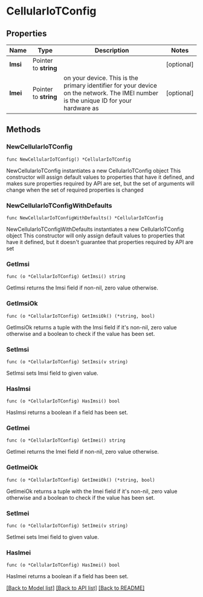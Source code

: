 # CellularIoTConfig

## Properties

Name | Type | Description | Notes
------------ | ------------- | ------------- | -------------
**Imsi** | Pointer to **string** |  | [optional] 
**Imei** | Pointer to **string** | on your device. This is the primary identifier for your device on the network.  The IMEI number is the unique ID for your hardware as | [optional] 

## Methods

### NewCellularIoTConfig

`func NewCellularIoTConfig() *CellularIoTConfig`

NewCellularIoTConfig instantiates a new CellularIoTConfig object
This constructor will assign default values to properties that have it defined,
and makes sure properties required by API are set, but the set of arguments
will change when the set of required properties is changed

### NewCellularIoTConfigWithDefaults

`func NewCellularIoTConfigWithDefaults() *CellularIoTConfig`

NewCellularIoTConfigWithDefaults instantiates a new CellularIoTConfig object
This constructor will only assign default values to properties that have it defined,
but it doesn't guarantee that properties required by API are set

### GetImsi

`func (o *CellularIoTConfig) GetImsi() string`

GetImsi returns the Imsi field if non-nil, zero value otherwise.

### GetImsiOk

`func (o *CellularIoTConfig) GetImsiOk() (*string, bool)`

GetImsiOk returns a tuple with the Imsi field if it's non-nil, zero value otherwise
and a boolean to check if the value has been set.

### SetImsi

`func (o *CellularIoTConfig) SetImsi(v string)`

SetImsi sets Imsi field to given value.

### HasImsi

`func (o *CellularIoTConfig) HasImsi() bool`

HasImsi returns a boolean if a field has been set.

### GetImei

`func (o *CellularIoTConfig) GetImei() string`

GetImei returns the Imei field if non-nil, zero value otherwise.

### GetImeiOk

`func (o *CellularIoTConfig) GetImeiOk() (*string, bool)`

GetImeiOk returns a tuple with the Imei field if it's non-nil, zero value otherwise
and a boolean to check if the value has been set.

### SetImei

`func (o *CellularIoTConfig) SetImei(v string)`

SetImei sets Imei field to given value.

### HasImei

`func (o *CellularIoTConfig) HasImei() bool`

HasImei returns a boolean if a field has been set.


[[Back to Model list]](../README.md#documentation-for-models) [[Back to API list]](../README.md#documentation-for-api-endpoints) [[Back to README]](../README.md)


